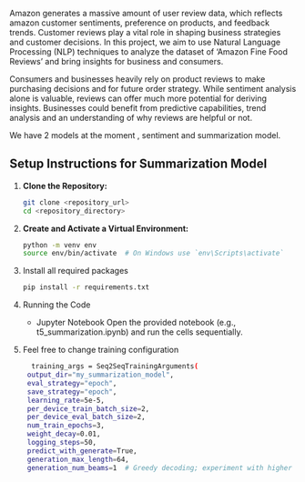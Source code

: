 Amazon generates a massive amount of user review data, which reflects amazon customer sentiments, preference on products, and feedback trends. Customer reviews play a vital role in shaping business strategies and customer decisions. In this project, we aim to use Natural Language Processing (NLP) techniques to analyze the dataset of ‘Amazon Fine Food Reviews’ and bring insights for business and consumers.

Consumers and businesses heavily rely on product reviews to make purchasing decisions and for future order strategy. While sentiment analysis alone is valuable, reviews can offer much more potential for deriving insights. Businesses could benefit from predictive capabilities, trend analysis and an understanding of why reviews are helpful or not. 

We have 2 models at the moment , sentiment and summarization model.

## Setup Instructions for Summarization Model

1. **Clone the Repository:**
   ```bash
   git clone <repository_url>
   cd <repository_directory>

2. **Create and Activate a Virtual Environment:**
   ```bash
   python -m venv env
   source env/bin/activate  # On Windows use `env\Scripts\activate`

3. Install all required packages
   ```bash
   pip install -r requirements.txt

3. Running the Code
	- Jupyter Notebook
      Open the provided notebook (e.g., t5_summarization.ipynb) and run the cells sequentially.

4. Feel free to change training configuration
   ```bash
     training_args = Seq2SeqTrainingArguments(
    output_dir="my_summarization_model",
    eval_strategy="epoch",
    save_strategy="epoch",
    learning_rate=5e-5,
    per_device_train_batch_size=2,
    per_device_eval_batch_size=2,
    num_train_epochs=3,
    weight_decay=0.01,
    logging_steps=50,
    predict_with_generate=True,
    generation_max_length=64,
    generation_num_beams=1  # Greedy decoding; experiment with higher numbers!)
